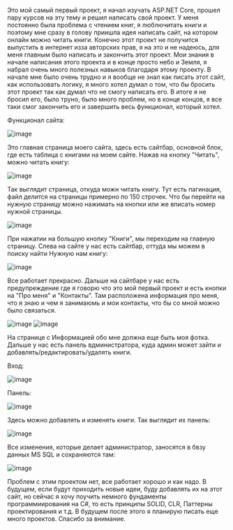 Это мой самый первый проект, я начал изучать ASP.NET Core, прошел пару курсов на эту тему и решил написать свой проект.
У меня постоянно была проблема с чтением книг, я люблючитать книги и поэтому мне сразу в голову приишла идея написать
сайт, на котором онлайн можно читать книги. Конечно этот проект не получится выпустить в интернет изза авторских прав, я на это и не надеюсь,
для меня главным было написать и закончить этот проект. Мои знания в начале написания этого проекта и в конце просто небо и Земля,
я набрал очень много полезных навыков благодаря этому проекту. В начале мне было очень трудно и я вообще не знал как писать этот сайт,
как использовать логику, я много хотел думал о том, что бы бросить этот проект так как думал что не смогу написать его. В итоге я не бросил его,
было труно, было много проблем, но в конце концов, я все таки смог закончить его и завершить весь функционал, который хотел.

Функционал сайта:

![image](https://user-images.githubusercontent.com/105280702/178225535-c419e004-c12e-4903-909c-a42138572a11.png)
 
 Это главная страница моего сайта, здесь есть сайтбар, основной блок, где есть таблица с книгами на моем сайте. Нажав на кнопку "Читать", можно читать книгу:

![image](https://user-images.githubusercontent.com/105280702/178225840-d73101cb-fcd5-4ba9-9098-8dfbec293325.png)
 
 Так выглядит страница, откуда можн читать книгу. Тут есть пагинация, файл делится на страницы примерно по 150 строчек. Что бы перейти
 на нужную страницу можно нажимать на кнопки или же вписать номер нужной страницы.

![image](https://user-images.githubusercontent.com/105280702/178226302-4f68770f-4ccb-4deb-9dba-2ca334e432f0.png)

При нажатии на большую кнопку "Книги", мы переходим на главную страницу. Слева на сайте у нас есть сайтбар, оттуда мы можем в поиску найти
Нужную нам книгу:

![image](https://user-images.githubusercontent.com/105280702/178226807-a1a91be9-8988-49a7-8520-17fbea3f0978.png)

Все работает прекрасно. Дальше на сайтбаре у нас есть предупреждение где я говорю что это мой первый проект и есть кнопки на 
"Про меня" и "Контакты". Там расположена информация про меня, что я знаю и чем я занимаюмь и мои контакты, что бы со мной можно было связаться.

![image](https://user-images.githubusercontent.com/105280702/178227118-2b10c7a2-bda6-4100-aec2-b011ef4fe221.png)
![image](https://user-images.githubusercontent.com/105280702/178227154-4397da1d-8969-433a-92cb-cd2823a4ad68.png)

На странице с Информацией обо мне должна еще быть моя фотка. Дальше у нас есть панель вдминистратора, куда админ может зайти и 
добавлять/редактировать/удалять книги.

Вход:

![image](https://user-images.githubusercontent.com/105280702/178227593-16aa60f1-9938-409c-91d3-bd3be6f2638a.png)

Панель:

![image](https://user-images.githubusercontent.com/105280702/178227643-8436d7ee-3975-4e7a-b704-bd3d6f7095bd.png)

Здесь можно добавлять и изменять книги. Так выглядит их панель:

![image](https://user-images.githubusercontent.com/105280702/178227802-85ae819e-4d6b-4e15-8a39-0812ec1ccd43.png)

Все изменения, которые делает администратор, заносятся в бвзу данных MS SQL и сохраняются там:

![image](https://user-images.githubusercontent.com/105280702/178228070-4ed57894-0f5a-4f42-bf13-59179f49a3f7.png)

Проблем с этим проектом нет, все работает хорошо и как надо. В будущем, если будут приходить новые идеи, буду добавлять их на
этот сайт, но сейчас я хочу поучить немного фундаменты программиирования на С#, то есть принципы SOLID, CLR, Паттерны проектирования и т.д.
В будущем после этого я планирую писать еще много проектов. Спасибо за внимание.
